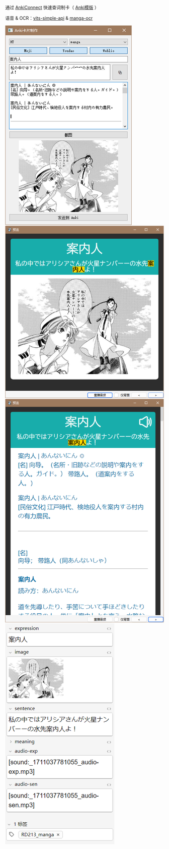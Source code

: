 通过 [AnkiConnect](https://ankiweb.net/shared/info/2055492159) 快速查词制卡（ [Anki模版](anki_template/manga_test.apkg) ）

语音 & OCR：[vits-simple-api](https://github.com/Artrajz/vits-simple-api) & [manga-ocr](https://github.com/kha-white/manga-ocr)

![GUI预览](docs/preview.png)
![anki正面](docs/anki_f.png)
![anki背面](docs/anki_b.png)
![anki模版](docs/anki_str.png)